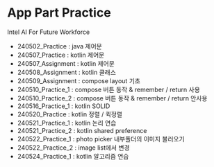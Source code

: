 # App Part Practice
Intel AI For Future Workforce

- 240502_Practice : java 제어문
- 240507_Practice : kotlin 제어문
- 240507_Assignment : kotlin 제어문
- 240508_Assignment : kotlin 클래스
- 240509_Assignment : compose layout 기초
- 240510_Practice_1 : compose 버튼 동작 & remember / return 사용
- 240510_Practice_2 : compose 버튼 동작 & remember / return 안사용
- 240516_Practice_1 : kotlin SOLID
- 240520_Practice : kotlin 정렬 / 퀵정렬
- 240521_Practice_1 : kotlin 논리 연습
- 240521_Practice_2 : kotlin shared preference
- 240522_Practice_1 : photo picker 내부폴더의 이미지 불러오기
- 240522_Practice_2 : image list에서 변경
- 240524_Practice_1 : kotlin 알고리즘 연습
